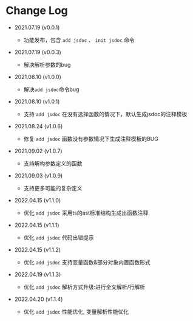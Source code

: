 # Change Log

* 2021.07.19 (v0.0.1)

    * 功能发布，包含 `add jsdoc` 、 `init jsdoc` 命令

* 2021.07.19 (v0.0.3)
    * 解决解析参数的bug

* 2021.08.10 (v1.0.0)
    * 解决`add jsdoc`命令bug

* 2021.08.10 (v1.0.1)
    * 支持 `add jsdoc` 在没有选择函数的情况下，默认生成jsdoc的注释模板

* 2021.08.24 (v1.0.6)
    * 修复 `add jsdoc` 函数没有参数情况下生成注释模板的BUG

* 2021.09.02 (v1.0.7)
    * 支持解构参数定义的函数

* 2021.09.03 (v1.0.9)
    * 支持更多可能的复杂定义

* 2022.04.15 (v1.1.0)
    *  优化 `add jsdoc` 采用ts的ast标准结构生成出函数注释

* 2022.04.15 (v1.1.1)
    *  优化 `add jsdoc` 代码出错提示 

* 2022.04.15 (v1.1.2)
    *  优化 `add jsdoc` 支持变量函数&部分对象内置函数形式

* 2022.04.19 (v1.1.3)
    *  优化 `add jsdoc` 解析方式升级:进行全文解析/行解析

* 2022.04.20 (v1.1.4)
    *  优化 `add jsdoc` 性能优化, 变量解析性能优化
